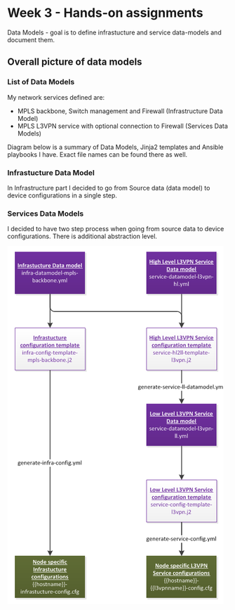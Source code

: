 # Week 3 - Hands-on assignments

Data Models - goal is to define infrastucture and service data-models and document them.


## Overall picture of data models

### List of Data Models

My network services defined are:
* MPLS backbone, Switch management and Firewall (Infrastructure Data Model)
* MPLS L3VPN service with optional connection to Firewall (Services Data Models)

Diagram below is a summary of Data Models, Jinja2 templates and Ansible playbooks I have. Exact file names can be found there as well.

### Infrastucture Data Model

In Infrastructure part I decided to go from Source data (data model) to device configurations in a single step. 

### Services Data Models
I decided to have two step process when going from source data to device configurations. There is additional abstraction level.

![alt text](https://github.com/kaage/NetAutomation_materials/blob/master/Week3-assignments/overview.png "Overview of Data Models")